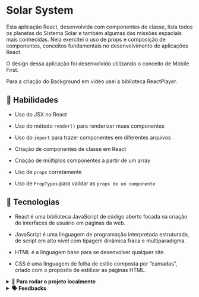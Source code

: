 # Solar System

Esta aplicação React, desenvolvida com componentes de classe, lista todos os planetas do Sistema Solar e também algumas das missões espaciais mais conhecidas. Nela exercitei o uso de props e composição de componentes, conceitos fundamentais no desenvolvimento de aplicações React.

O design dessa aplicação foi desenvolvido utilizando o conceito de Mobile First.

Para a criação do Background em vídeo usei a biblioteca ReactPlayer.

## 🤹 Habilidades

  * Uso do JSX no React

  * Uso do método `render()` para renderizar mues componentes

  * Uso do `import` para trazer componentes em diferentes arquivos

  * Criação de componentes de classe em React

  * Criação de múltiplos componentes a partir de um array

  * Uso de `props` corretamente

  * Uso de `PropTypes` para validar as `props de um componente`



## 🚀 Tecnologias

- React é uma biblioteca JavaScript de código aberto focada na criação de interfaces de usuário em páginas da web.

- JavaScript é uma linguagem de programação interpretada estruturada, de script em alto nível com tipagem dinâmica fraca e multiparadigma.

- HTML é a linguagem base para se desenvolver qualquer site. 

- CSS é uma linguagem de folha de estilo composta por “camadas”, criado com o propósito de estilizar as páginas HTML.



<!-- ## Para rodar o projeto localmente. -->
<details>
<summary><strong>🚀 Para rodar o projeto localmente</strong></summary><br />
1. Clone o repositório
  * `git clone git@github.com:severidade/solar_system.git`.
  * Entre na pasta do repositório que você acabou de clonar:
    * `cd solar_system`

2. Instale as dependências e inicialize o projeto
  * Instale as dependências:
    * `npm install`
  * Inicialize o projeto:
    * `npm start` (uma nova página deve abrir no seu navegador com um texto simples)
</details>

<details>
  <summary><strong>🗣 Feedbacks</strong></summary><br />
  
_Me dê feedbacks, estou aberto a novas ideias_ 😉

</details>